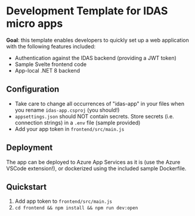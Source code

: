 # Development Template for IDAS micro apps

**Goal**: this template enables developers to quickly set up a web application with the following
features included:

* Authentication against the IDAS backend (providing a JWT token)
* Sample Svelte frontend code
* App-local .NET 8 backend

## Configuration

* Take care to change all occurrences of "idas-app" in your files when you rename `idas-app.csproj` (you should!)
* `appsettings.json` should NOT contain secrets. Store secrets (i.e. connection strings) in a `.env` file (sample provided)
* Add your app token in `frontend/src/main.js`

## Deployment

The app can be deployed to Azure App Services as it is (use the Azure VSCode extension!), or dockerized using the included sample Dockerfile.

## Quickstart
1. Add app token to `frontend/src/main.js`
1. `cd frontend && npm install && npm run dev:open`
